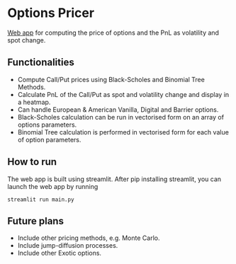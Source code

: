 # Options Pricer
[Web app](https://www.emanuelmalek.com/quant_projects/options_pricer.html) for computing the price of options and the PnL as volatility and spot change.

## Functionalities
- Compute Call/Put prices using Black-Scholes and Binomial Tree Methods.
- Calculate PnL of the Call/Put as spot and volatility change and display in a heatmap.
- Can handle European & American Vanilla, Digital and Barrier options.
- Black-Scholes calculation can be run in vectorised form on an array of options parameters.
- Binomial Tree calculation is performed in vectorised form for each value of option parameters.

## How to run
The web app is built using streamlit. After pip installing streamlit, you can launch the web app by running
```
streamlit run main.py
```

## Future plans
- Include other pricing methods, e.g. Monte Carlo.
- Include jump-diffusion processes.
- Include other Exotic options.
